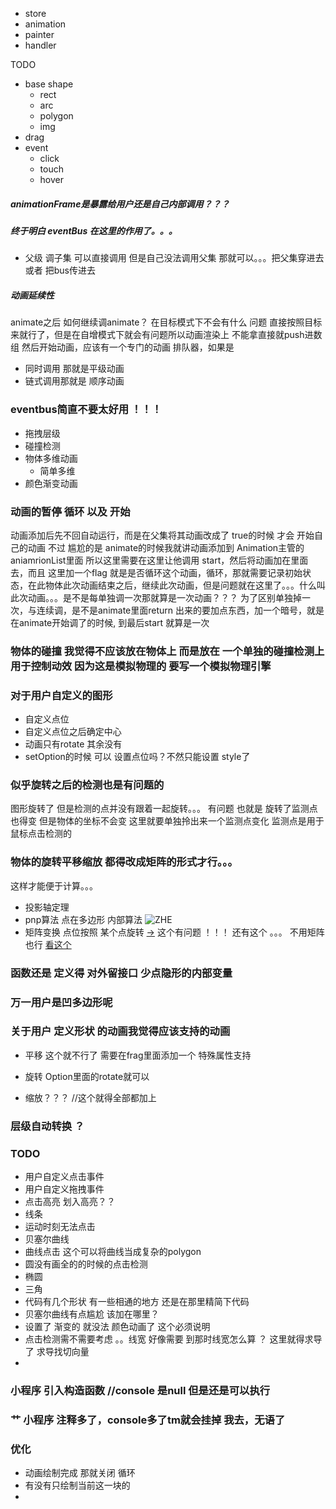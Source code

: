 - store
- animation
- painter
- handler



TODO 
- base shape
    - rect
    - arc
    - polygon
    - img
- drag
- event 
  - click 
  - touch
  - hover




##### animationFrame是暴露给用户还是自己内部调用？？？

##### 终于明白 eventBus 在这里的作用了。。。 
- 父级 调子集 可以直接调用 但是自己没法调用父集 那就可以。。。把父集穿进去  或者 把bus传进去


##### 动画延续性
animate之后 如何继续调animate？ 在目标模式下不会有什么 问题 直接按照目标来就行了，但是在自增模式下就会有问题所以动画渲染上 不能拿直接就push进数组 然后开始动画，应该有一个专门的动画
排队器，如果是
  - 同时调用 那就是平级动画
  - 链式调用那就是 顺序动画

### eventbus简直不要太好用 ！！！


- 拖拽层级
- 碰撞检测
- 物体多维动画
  - 简单多维
- 颜色渐变动画


### 动画的暂停 循环 以及 开始

动画添加后先不回自动运行，而是在父集将其动画改成了 true的时候 才会 开始自己的动画
不过 尴尬的是 animate的时候我就讲动画添加到 Animation主管的aniamrionList里面
所以这里需要在这里让他调用 start，然后将动画加在里面去，而且 这里加一个flag 就是是否循环这个动画，循环，那就需要记录初始状态，在此物体此次动画结束之后，继续此次动画，但是问题就在这里了。。。什么叫此次动画。。。是不是每单独调一次那就算是一次动画？？？
为了区别单独掉一次，与连续调，是不是animate里面return 出来的要加点东西，加一个暗号，就是在animate开始调了的时候, 到最后start 就算是一次

### 物体的碰撞 我觉得不应该放在物体上 而是放在 一个单独的碰撞检测上 用于控制动效 因为这是模拟物理的 要写一个模拟物理引擎 

### 对于用户自定义的图形 
- 自定义点位 
- 自定义点位之后确定中心
- 动画只有rotate 其余没有
- setOption的时候 可以 设置点位吗？不然只能设置 style了


### 似乎旋转之后的检测也是有问题的
图形旋转了 但是检测的点并没有跟着一起旋转。。。 有问题 
也就是 旋转了监测点也得变 但是物体的坐标不会变 这里就要单独拎出来一个监测点变化 监测点是用于鼠标点击检测的 

### 物体的旋转平移缩放 都得改成矩阵的形式才行。。。
这样才能便于计算。。。


- 投影轴定理
- pnp算法 点在多边形 内部算法 ![ZHE](http://blog.csdn.net/hjh2005/article/details/9246967)
- 矩阵变换
  点位按照 某个点旋转 [->](http://blog.csdn.net/csxiaoshui/article/details/65446125) 这个有问题 ！！！
   还有这个 。。。 不用矩阵也行 [](https://stackoverflow.com/questions/2259476/rotating-a-point-about-another-point-2d)
   [看这个](https://math.stackexchange.com/questions/2093314/rotation-matrix-and-of-rotation-around-a-point)


### 函数还是 定义得 对外留接口 少点隐形的内部变量


### 万一用户是凹多边形呢 

### 关于用户 定义形状  的动画我觉得应该支持的动画
- 平移 这个就不行了 需要在frag里面添加一个 特殊属性支持
- 旋转 Option里面的rotate就可以

- 缩放？？？ //这个就得全部都加上 


### 层级自动转换 ？


### TODO 
- 用户自定义点击事件
- 用户自定义拖拽事件
- 点击高亮 划入高亮？？
- 线条
- 运动时刻无法点击
- 贝塞尔曲线
- 曲线点击 这个可以将曲线当成复杂的polygon
- 圆没有画全的的时候的点击检测 
- 椭圆
- 三角
- 代码有几个形状 有一些相通的地方 还是在那里精简下代码
- 贝塞尔曲线有点尴尬 该加在哪里？
- 设置了 渐变的 就没法 颜色动画了 这个必须说明
- 点击检测需不需要考虑 。。线宽 好像需要 到那时线宽怎么算 ？ 这里就得求导了 求导找切向量
- 


### 小程序 引入构造函数  //console 是null 但是还是可以执行

### 艹 小程序 注释多了，console多了tm就会挂掉 我去，无语了



### 优化
- 动画绘制完成 那就关闭 循环
- 有没有只绘制当前这一块的
- 